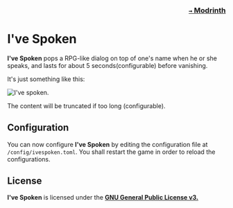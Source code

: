 ### <p align=right>[`→` Modrinth](https://modrinth.com/mod/ive-spoken)</p>

# I've Spoken

**I've Spoken** pops a RPG-like dialog on top of one's name when he or she speaks, and lasts for about 5 seconds(configurable) before vanishing.

It's just something like this:

![I've spoken.](https://github.com/KrLite/Ive-Spoken/blob/artwork/content/Spoken.png)

The content will be truncated if too long (configurable).

## Configuration

You can now configure **I've Spoken** by editing the configuration file at `/config/ivespoken.toml`. You shall restart the game in order to reload the configurations.

## License

**I've Spoken** is licensed under the **[GNU General Public License v3.](LICENSE)**
